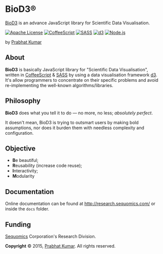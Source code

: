 # BioD3®
[BioD3](http://research.sequomics.com/) is an advance JavaScript library for Scientific Data Visualisation.

[![Apache License](https://img.shields.io/badge/License-v2.0-ff79b4.svg)](https://github.com/BioD3/BioD3/blob/master/LICENSE)
[![CoffeeScript](https://img.shields.io/badge/CoffeeScript-v1.9.3-black.svg)](http://coffeescript.org/)
[![SASS](https://img.shields.io/badge/SASS-v3.4.15-ff69b4.svg)](http://sass-lang.com/)
[![d3](https://img.shields.io/badge/D3-v3.5.5-orange.svg)](http://d3js.org/)
[![Node.js](https://img.shields.io/badge/Node.js-v0.12.5-brightgreen.svg)](https://nodejs.org/)

by [Prabhat Kumar](http://prabhatkumar.org/)

## About
**BioD3** is basically JavaScript library for "Scientific Data Visualisation", written in [CoffeeScript](http://coffeescript.org/) & [SASS](http://sass-lang.com/) by using a data visualisation framework [d3](http://d3js.org/). It's allow programmers to concentrate on their specific problems and avoid re-implementing the well-known algorithms/libraries.

## Philosophy
**BioD3** does what you tell it to do — no more, no less; _absolutely perfect_.

It doesn't mean, BioD3 is trying to outsmart users by making bold assumptions, nor does it burden them with needless complexity and configuration.

## Objective
- **B**e beautiful;
- **R**eusability (increase code reuse);
- **I**nteractivity;
- **M**odularity

## Documentation
Online documentation can be found at http://research.sequomics.com/ or inside the `docs` folder.

## Funding
[Sequomics](http://sequomics.com/) Corporation's Research Division.

**Copyright** © 2015, [Prabhat Kumar](http://prabhatkumar.org/). All rights reserved.
